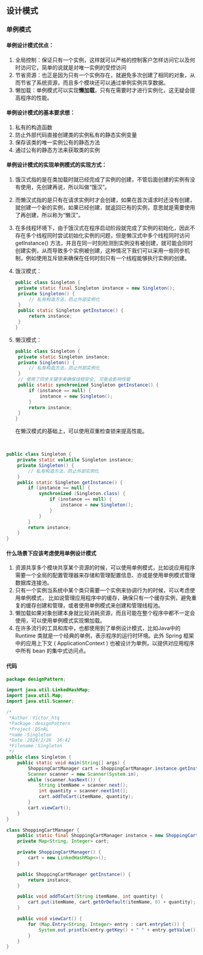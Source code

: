 ## 设计模式

### 单例模式

#### 单例设计模式优点：

1. 全局控制：保证只有⼀个实例，这样就可以严格的控制客户怎样访问它以及何时访问它，简单的说就是对唯⼀实例的受控访问
2. 节省资源：也正是因为只有⼀个实例存在，就避免多次创建了相同的对象，从⽽节省了系统资源，⽽且多个模块还可以通过单例实例共享数据。
3. 懒加载：单例模式可以实现**懒加载**，只有在需要时才进⾏实例化，这⽆疑会提⾼程序的性能。

#### 单例设计模式的基本要求想：

1. 私有的构造函数
2. 防⽌外部代码直接创建类的实例私有的静态实例变量
3. 保存该类的唯⼀实例公有的静态⽅法
4. 通过公有的静态⽅法来获取类的实例

#### 单例设计模式的实现单例模式的实现⽅式：

1. 饿汉式指的是在类加载时就已经完成了实例的创建，不管后⾯创建的实例有没有使⽤，先创建再说，所以叫做“饿汉”。
2. ⽽懒汉式指的是只有在请求实例时才会创建，如果在⾸次请求时还没有创建，就创建⼀个新的实例，如果已经创建，就返回已有的实例，意思就是需要使⽤了再创建，所以称为“懒汉”。
3. 在多线程环境下，由于饿汉式在程序启动阶段就完成了实例的初始化，因此不存在多个线程同时尝试初始化实例的问题，但是懒汉式中多个线程同时访问 getInstance() ⽅法，并且在同⼀时刻检测到实例没有被创建，就可能会同时创建实例，从⽽导致多个实例被创建，这种情况下我们可以采⽤⼀些同步机制，例如使⽤互斥锁来确保在任何时刻只有⼀个线程能够执⾏实例的创建。

1. 饿汉模式：

   ```java
   public class Singleton {
   	private static final Singleton instance = new Singleton();
   	private Singleton() {
   		// 私有构造⽅法，防⽌外部实例化
   	}
   	public static Singleton getInstance() {
   		return instance;
   	}
   }
   ```

2. 懒汉模式：  

   ```java
   public class Singleton {
   	private static Singleton instance;
   	private Singleton() {
   		// 私有构造⽅法，防⽌外部实例化
   	}
   	// 使⽤了同步关键字来确保线程安全, 可能会影响性能
   	public static synchronized Singleton getInstance() {
   		if (instance == null) {
   			instance = new Singleton();
   		}
   		return instance;
   	}
   }
   ```

   在懒汉模式的基础上，可以使⽤双重检查锁来提⾼性能。  

​		

```java
public class Singleton {
	private static volatile Singleton instance;
	private Singleton() {
		// 私有构造⽅法，防⽌外部实例化
	}
	public static Singleton getInstance() {
		if (instance == null) {
			synchronized (Singleton.class) {
				if (instance == null) {
					instance = new Singleton();
				}
			}
		}
		return instance;
	}
}
```

#### 什么场景下应该考虑使⽤单例设计模式

1. 资源共享多个模块共享某个资源的时候，可以使⽤单例模式，⽐如说应⽤程序需要⼀个全局的配置管理器来存储和管理配置信息、亦或是使⽤单例模式管理数据库连接池。
2. 只有⼀个实例当系统中某个类只需要⼀个实例来协调⾏为的时候，可以考虑使⽤单例模式， ⽐如说管理应⽤程序中的缓存，确保只有⼀个缓存实例，避免重复的缓存创建和管理，或者使⽤单例模式来创建和管理线程池。
3. 懒加载如果对象创建本身就⽐较消耗资源，⽽且可能在整个程序中都不⼀定会使⽤，可以使⽤单例模式实现懒加载。
4. 在许多流⾏的⼯具和库中，也都使⽤到了单例设计模式，⽐如Java中的 Runtime 类就是⼀个经典的单例，表示程序的运⾏时环境。此外 Spring 框架中的应⽤上下⽂ ( ApplicationContext ) 也被设计为单例，以提供对应⽤程序中所有 bean 的集中式访问点。



#### 代码

```java
package designPattern;

import java.util.LinkedHashMap;
import java.util.Map;
import java.util.Scanner;

/*
 *Author：Victor_htq
 *Package：designPattern
 *Project：DSnAL
 *name：Singleton
 *Date：2024/2/26  16:42
 *Filename：Singleton
 */
public class Singleton {
    public static void main(String[] args) {
        ShoppingCartManager cart = ShoppingCartManager.instance.getInstance();
        Scanner scanner = new Scanner(System.in);
        while (scanner.hasNext()) {
            String itemName = scanner.next();
            int quantity = scanner.nextInt();
            cart.addToCart(itemName, quantity);
        }
        cart.viewCart();
    }
}

class ShoppingCartManager {
    public static final ShoppingCartManager instance = new ShoppingCartManager();
    private Map<String, Integer> cart;

    private ShoppingCartManager() {
        cart = new LinkedHashMap<>();
    }

    public ShoppingCartManager getInstance() {
        return instance;
    }

    public void addToCart(String itemName, int quantity) {
        cart.put(itemName, cart.getOrDefault(itemName, 0) + quantity);
    }

    public void viewCart() {
        for (Map.Entry<String, Integer> entry : cart.entrySet()) {
            System.out.println(entry.getKey() + " " + entry.getValue());
        }
    }
}
```

